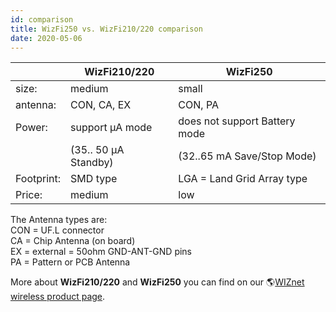 ```yaml
---
id: comparison
title: WizFi250 vs. WizFi210/220 comparison
date: 2020-05-06
---
```


|            | WizFi210/220         | WizFi250                      |
| ---------- | -------------------- | ----------------------------- |
| size:      | medium               | small                         |
| antenna:   | CON, CA, EX          | CON, PA                       |
| Power:     | support µA mode      | does not support Battery mode |
|            | (35.. 50 µA Standby) | (32..65 mA Save/Stop Mode)    |
| Footprint: | SMD type             | LGA = Land Grid Array type    |
| Price:     | medium               | low                           |

The Antenna types are:  
CON = UF.L connector  
CA = Chip Antenna (on board)  
EX = external = 50ohm GND-ANT-GND pins  
PA = Pattern or PCB Antenna

More about **WizFi210/220** and **WizFi250** you can find on our 🌎[WIZnet
wireless product page](http://www.wiznet.io/product/wifi-module/).
